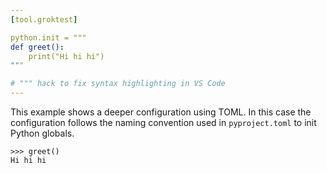 ```yaml
---
[tool.groktest]

python.init = """
def greet():
    print("Hi hi hi")
"""

# """ hack to fix syntax highlighting in VS Code
---
```


This example shows a deeper configuration using TOML. In this case the
configuration follows the naming convention used in `pyproject.toml` to
init Python globals.

    >>> greet()
    Hi hi hi
